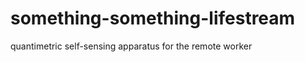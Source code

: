 something-something-lifestream
==============================

quantimetric self-sensing apparatus for the remote worker
